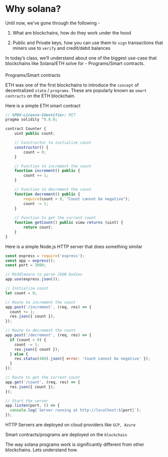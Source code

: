 # Why solana?

Until now, we’ve gone through the following -

1.  What are blockchains, how do they work under the hood

2.  Public and Private keys, how you can use them to `sign` transactions that miners use to `verify` and credit/debit balances

In today’s class, we’ll understand about one of the biggest use-case that blockchains like Solana/ETH solve for - Programs/Smart contracts.

#### 

[](#d5c8ed98374d4f258acb4e4228214c58 "Programs/Smart contracts")Programs/Smart contracts

ETH was one of the first blockchains to introduce the `concept` of decentralized `state` / `programs`. These are popularly known as `smart contracts` on the ETH blockchain.

Here is a simple ETH smart contract

```javascript
// SPDX-License-Identifier: MIT
pragma solidity ^0.8.0;

contract Counter {
    uint public count;

    // Constructor to initialize count
    constructor() {
        count = 0;
    }

    // Function to increment the count
    function increment() public {
        count += 1;
    }

    // Function to decrement the count
    function decrement() public {
        require(count > 0, "Count cannot be negative");
        count -= 1;
    }
    
    // Function to get the current count
    function getCount() public view returns (uint) {
        return count;
    }
}
```
Here is a simple Node.js HTTP server that does something similar

```javascript
const express = require('express');
const app = express();
const port = 3000;

// Middleware to parse JSON bodies
app.use(express.json());

// Initialize count
let count = 0;

// Route to increment the count
app.post('/increment', (req, res) => {
  count += 1;
  res.json({ count });
});

// Route to decrement the count
app.post('/decrement', (req, res) => {
  if (count > 0) {
    count -= 1;
    res.json({ count });
  } else {
    res.status(400).json({ error: 'Count cannot be negative' });
  }
});

// Route to get the current count
app.get('/count', (req, res) => {
  res.json({ count });
});

// Start the server
app.listen(port, () => {
  console.log(`Server running at http://localhost:${port}`);
});
```

HTTP Servers are deployed on cloud providers like `GCP, Azure`

Smart contracts/programs are deployed on the `blockchain`

The way solana programs work is significantly different from other blockchains. Lets understand how.